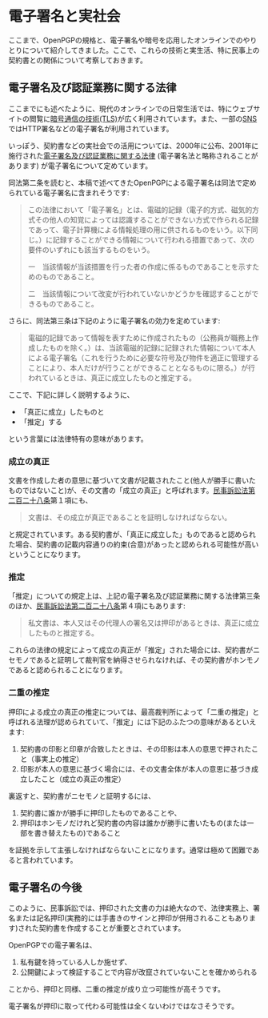 # 電子署名と実社会
ここまで、OpenPGPの規格と、電子署名や暗号を応用したオンラインでのやりとりについて紹介してきました。ここで、これらの技術と実生活、特に民事上の契約書との関係について考察しておきます。

## 電子署名及び認証業務に関する法律

ここまでにも述べたように、現代のオンラインでの日常生活では、特にウェブサイトの閲覧に[暗号通信の技術(TLS)](../OpenPGP/wot)が広く利用されています。また、一部の[SNS](../sns/)ではHTTP署名などの電子署名が利用されています。

いっぽう、契約書などの実社会での活用については、2000年に公布、2001年に施行された[電子署名及び認証業務に関する法律](https://elaws.e-gov.go.jp/search/elawsSearch/elaws_search/lsg0500/detail?lawId=412AC0000000102) (電子署名法と略称されることがあります) が電子署名について定めています。

同法第二条を読むと、本稿で述べてきたOpenPGPによる電子署名は同法で定められている電子署名に含まれそうです:

> この法律において「電子署名」とは、電磁的記録（電子的方式、磁気的方式その他人の知覚によっては認識することができない方式で作られる記録であって、電子計算機による情報処理の用に供されるものをいう。以下同じ。）に記録することができる情報について行われる措置であって、次の要件のいずれにも該当するものをいう。
>
> 一　当該情報が当該措置を行った者の作成に係るものであることを示すためのものであること。
>
> 二　当該情報について改変が行われていないかどうかを確認することができるものであること。

さらに、同法第三条は下記のように電子署名の効力を定めています:

> 電磁的記録であって情報を表すために作成されたもの（公務員が職務上作成したものを除く。）は、当該電磁的記録に記録された情報について本人による電子署名（これを行うために必要な符号及び物件を適正に管理することにより、本人だけが行うことができることとなるものに限る。）が行われているときは、真正に成立したものと推定する。

ここで、下記に詳しく説明するように、

- 「真正に成立」したものと
- 「推定」する

という言葉には法律特有の意味があります。

### 成立の真正
文書を作成した者の意思に基づいて文書が記載されたこと(他人が勝手に書いたものではないこと)が、その文書の「成立の真正」と呼ばれます。[民事訴訟法第二百二十八条](https://elaws.e-gov.go.jp/search/elawsSearch/elaws_search/lsg0500/detail?lawId=408AC0000000109#1161)第１項にも、

> 文書は、その成立が真正であることを証明しなければならない。

と規定されています。ある契約書が、「真正に成立した」ものであると認められた場合、契約書の記載内容通りの約束(合意)があったと認められる可能性が高いということになります。

### 推定
「推定」についての規定上は、上記の電子署名及び認証業務に関する法律第三条のほか、[民事訴訟法第二百二十八条](https://elaws.e-gov.go.jp/search/elawsSearch/elaws_search/lsg0500/detail?lawId=408AC0000000109#1161)第４項にもあります:

> 私文書は、本人又はその代理人の署名又は押印があるときは、真正に成立したものと推定する。

これらの法律の規定によって成立の真正が「推定」された場合には、契約書がニセモノであると証明して裁判官を納得させられなければ、その契約書がホンモノであると認められることになります。

### 二重の推定
押印による成立の真正の推定については、最高裁判所によって「二重の推定」と呼ばれる法理が認められていて、「推定」には下記のふたつの意味があるといえます:

1. 契約書の印影と印章が合致したときは、その印影は本人の意思で押されたこと（事実上の推定）
2. 印影が本人の意思に基づく場合には、その文書全体が本人の意思に基づき成立したこと（成立の真正の推定）

裏返すと、契約書がニセモノと証明するには、

1. 契約書に誰かが勝手に押印したものであることや、
2. 押印はホンモノだけれど契約書の内容は誰かが勝手に書いたもの(または一部を書き替えたもの)であること

を証拠を示して主張しなければならないことになります。通常は極めて困難であると言われています。

## 電子署名の今後
このように、民事訴訟では、押印された文書の力は絶大なので、法律実務上、署名または記名押印(実務的には手書きのサインと押印が併用されることもあります)された契約書を作成することが重要とされています。

OpenPGPでの電子署名は、

1. 私有鍵を持っている人しか施せず、
2. 公開鍵によって検証することで内容が改竄されていないことを確かめられる

ことから、押印と同様、二重の推定が成り立つ可能性が高そうです。

電子署名が押印に取って代わる可能性は全くないわけではなさそうです。
